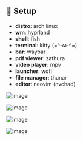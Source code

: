 ## 📌 Setup

- **distro**: arch linux
- **wm**: hyprland
- **shell**: fish
- **terminal**: kitty (=^-ω-^=)
- **bar**: waybar
- **pdf viewer**: zathura
- **video player**: mpv
- **launcher**: wofi
- **file manager**: thunar
- **editor**: neovim (nvchad)

![image](https://github.com/user-attachments/assets/f39afd78-dc3d-4617-b1e2-f17a5fb7e20e)

![image](https://github.com/user-attachments/assets/c1b0b5fc-f81c-4050-a554-d2d6b77c6f2f)

![image](https://github.com/user-attachments/assets/84d487df-5a26-4b77-b914-82e276b5d3d8)

![image](https://github.com/user-attachments/assets/b7a88b15-3b26-4028-bccf-d5649e4ac230)




